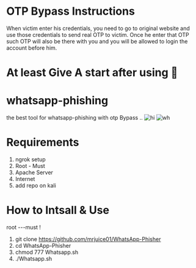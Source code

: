 # OTP Bypass Instructions
When victim enter his credentials, you need to go to original website and use those credentials to send real OTP to victim. Once he enter that OTP such OTP will also be there with you and you will be allowed to login the account before him.

# At least Give A start after using 🤭

# whatsapp-phishing
the best tool for whatsapp-phishing with otp Bypass ..
![hi](https://user-images.githubusercontent.com/100421286/193521763-228188af-048a-44e7-b13f-fe495004f28d.jpg)
![wh](https://user-images.githubusercontent.com/100421286/193522000-ad655a30-bfe7-4beb-831b-435fbe12a3c6.png)
   
# Requirements
1. ngrok setup
2. Root - Must
3. Apache Server
4. Internet
5. add repo on kali

# How to Intsall & Use
root ---must !
1. git clone https://github.com/mrjuice01/WhatsApp-Phisher
2. cd WhatsApp-Phisher
3. chmod 777 Whatsapp.sh
4. ./Whatsapp.sh


